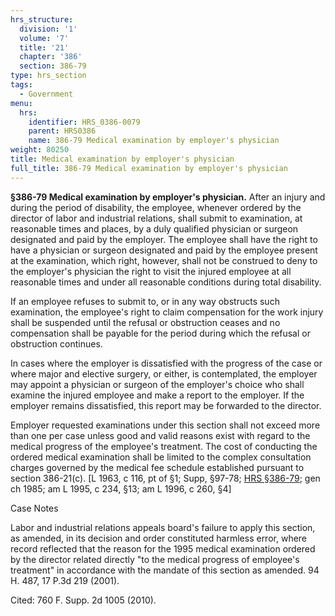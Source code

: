 ```yaml
---
hrs_structure:
  division: '1'
  volume: '7'
  title: '21'
  chapter: '386'
  section: 386-79
type: hrs_section
tags:
  - Government
menu:
  hrs:
    identifier: HRS_0386-0079
    parent: HRS0386
    name: 386-79 Medical examination by employer's physician
weight: 80250
title: Medical examination by employer's physician
full_title: 386-79 Medical examination by employer's physician
---
```

**§386-79 Medical examination by employer's physician.** After an injury and during the period of disability, the employee, whenever ordered by the director of labor and industrial relations, shall submit to examination, at reasonable times and places, by a duly qualified physician or surgeon designated and paid by the employer. The employee shall have the right to have a physician or surgeon designated and paid by the employee present at the examination, which right, however, shall not be construed to deny to the employer's physician the right to visit the injured employee at all reasonable times and under all reasonable conditions during total disability.

If an employee refuses to submit to, or in any way obstructs such examination, the employee's right to claim compensation for the work injury shall be suspended until the refusal or obstruction ceases and no compensation shall be payable for the period during which the refusal or obstruction continues.

In cases where the employer is dissatisfied with the progress of the case or where major and elective surgery, or either, is contemplated, the employer may appoint a physician or surgeon of the employer's choice who shall examine the injured employee and make a report to the employer. If the employer remains dissatisfied, this report may be forwarded to the director.

Employer requested examinations under this section shall not exceed more than one per case unless good and valid reasons exist with regard to the medical progress of the employee's treatment. The cost of conducting the ordered medical examination shall be limited to the complex consultation charges governed by the medical fee schedule established pursuant to section 386-21(c). [L 1963, c 116, pt of §1; Supp, §97-78; [HRS §386-79](/title-21/chapter-386/section-386-79/); gen ch 1985; am L 1995, c 234, §13; am L 1996, c 260, §4]

Case Notes

Labor and industrial relations appeals board's failure to apply this section, as amended, in its decision and order constituted harmless error, where record reflected that the reason for the 1995 medical examination ordered by the director related directly "to the medical progress of employee's treatment" in accordance with the mandate of this section as amended. 94 H. 487, 17 P.3d 219 (2001).

Cited: 760 F. Supp. 2d 1005 (2010).